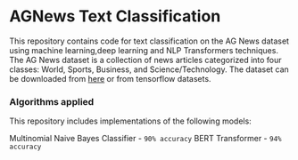 # AGNews Text Classification

This repository contains code for text classification on the AG News dataset using machine learning,deep learning and NLP Transformers techniques. The AG News dataset is a collection of news articles categorized into four classes: World, Sports, Business, and Science/Technology.
The dataset can be downloaded from <a href="https://www.kaggle.com/datasets/amananandrai/ag-news-classification-dataset">here</a> or from tensorflow datasets.

### Algorithms applied

This repository includes implementations of the following models:

Multinomial Naive Bayes Classifier - `90% accuracy`
BERT Transformer - `94% accuracy`
